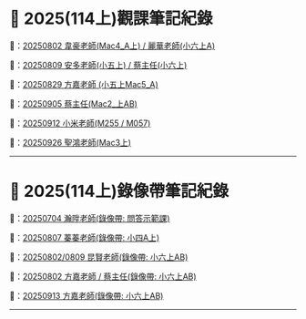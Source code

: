 # 💫 2025(114上)觀課筆記紀錄

🔗：[20250802 韋豪老師(Mac4_A上) / 麗華老師(小六上A)](寰宇教師/250802.md)

🔗：[20250809 安多老師(小五上) / 蔡主任(小六上)](寰宇教師/250809.md)

🔗：[20250829 方嘉老師 (小五上Mac5_A)](寰宇教師/250829.md)

🔗：[20250905 蔡主任(Mac2_上AB)](寰宇教師/250905.md)

🔗：[20250912 小米老師(M255 / M057)](寰宇教師/250912.md)

🔗：[20250926 聖鴻老師(Mac3上)](寰宇教師/250926.md)

---

# 💫 2025(114上)錄像帶筆記紀錄

🔗：[20250704 瀚陞老師(錄像帶: 問答示範課)](寰宇教師/250704.md)

🔗：[20250807 蓁蓁老師(錄像帶: 小四A上)](寰宇教師/250807.md)

🔗：[20250802/0809 昆賢老師(錄像帶: 小六上AB)](寰宇教師/250815.md)

🔗：[20250802 方嘉老師 / 蔡主任(錄像帶: 小六上AB)](寰宇教師/250818.md)

🔗：[20250913 方嘉老師(錄像帶: 小六上AB)](寰宇教師/250917.md)

---

